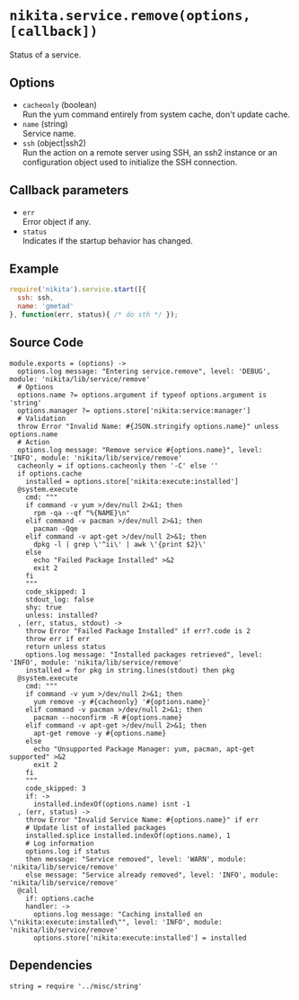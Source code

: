 
# `nikita.service.remove(options, [callback])`

Status of a service.

## Options

* `cacheonly` (boolean)   
  Run the yum command entirely from system cache, don't update cache.   
* `name` (string)   
  Service name.   
* `ssh` (object|ssh2)   
  Run the action on a remote server using SSH, an ssh2 instance or an
  configuration object used to initialize the SSH connection.   

## Callback parameters

* `err`   
  Error object if any.   
* `status`   
  Indicates if the startup behavior has changed.   

## Example

```js
require('nikita').service.start([{
  ssh: ssh,
  name: 'gmetad'
}, function(err, status){ /* do sth */ });
```

## Source Code

    module.exports = (options) ->
      options.log message: "Entering service.remove", level: 'DEBUG', module: 'nikita/lib/service/remove'
      # Options
      options.name ?= options.argument if typeof options.argument is 'string'
      options.manager ?= options.store['nikita:service:manager']
      # Validation
      throw Error "Invalid Name: #{JSON.stringify options.name}" unless options.name
      # Action
      options.log message: "Remove service #{options.name}", level: 'INFO', module: 'nikita/lib/service/remove'
      cacheonly = if options.cacheonly then '-C' else ''
      if options.cache
        installed = options.store['nikita:execute:installed']
      @system.execute
        cmd: """
        if command -v yum >/dev/null 2>&1; then
          rpm -qa --qf "%{NAME}\n"
        elif command -v pacman >/dev/null 2>&1; then
          pacman -Qqe
        elif command -v apt-get >/dev/null 2>&1; then
          dpkg -l | grep \'^ii\' | awk \'{print $2}\'
        else
          echo "Failed Package Installed" >&2
          exit 2
        fi
        """
        code_skipped: 1
        stdout_log: false
        shy: true
        unless: installed?
      , (err, status, stdout) ->
        throw Error "Failed Package Installed" if err?.code is 2
        throw err if err
        return unless status
        options.log message: "Installed packages retrieved", level: 'INFO', module: 'nikita/lib/service/remove'
        installed = for pkg in string.lines(stdout) then pkg
      @system.execute
        cmd: """
        if command -v yum >/dev/null 2>&1; then
          yum remove -y #{cacheonly} '#{options.name}'
        elif command -v pacman >/dev/null 2>&1; then
          pacman --noconfirm -R #{options.name}
        elif command -v apt-get >/dev/null 2>&1; then
          apt-get remove -y #{options.name}
        else
          echo "Unsupported Package Manager: yum, pacman, apt-get supported" >&2
          exit 2
        fi
        """
        code_skipped: 3
        if: ->
          installed.indexOf(options.name) isnt -1 
      , (err, status) ->
        throw Error "Invalid Service Name: #{options.name}" if err
        # Update list of installed packages
        installed.splice installed.indexOf(options.name), 1
        # Log information
        options.log if status
        then message: "Service removed", level: 'WARN', module: 'nikita/lib/service/remove'
        else message: "Service already removed", level: 'INFO', module: 'nikita/lib/service/remove'
      @call
        if: options.cache
        handler: ->
          options.log message: "Caching installed on \"nikita:execute:installed\"", level: 'INFO', module: 'nikita/lib/service/remove'
          options.store['nikita:execute:installed'] = installed

## Dependencies

    string = require '../misc/string'
        
